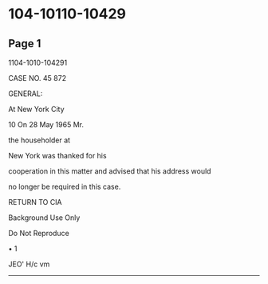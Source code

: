 # 104-10110-10429

## Page 1

1104-1010-104291

CASE NO. 45 872

GENERAL:

At New York City

10 On 28 May 1965 Mr.

the householder at

New York was thanked for his

cooperation in this matter and advised that his address would

no longer be required in this case.

RETURN TO CIA

Background Use Only

Do Not Reproduce

• 1

JEO' H/c vm

---

